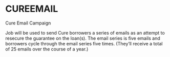 # CUREEMAIL
Cure Email Campaign

Job will be used to send Cure borrowers a series of emails as an attempt to resecure the guarantee on the loan(s).  The email series is five emails and borrowers cycle through the email series five times.  (They’ll receive a total of 25 emails over the course of a year.)
